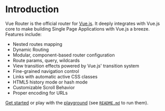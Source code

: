 # Introduction

Vue Router is the official router for [Vue.js](http://v3.vuejs.org). It deeply integrates with Vue.js core to make building Single Page Applications with Vue.js a breeze. Features include:

- Nested routes mapping
- Dynamic Routing
- Modular, component-based router configuration
- Route params, query, wildcards
- View transition effects powered by Vue.js' transition system
- Fine-grained navigation control
- Links with automatic active CSS classes
- HTML5 history mode or hash mode
- Customizable Scroll Behavior
- Proper encoding for URLs

<!-- <HomeSponsors /> -->

[Get started](/guide/) or play with the [playground](https://github.com/vuejs/vue-router-next/tree/master/playground) (see [`README.md`](https://github.com/vuejs/vue-router-next) to run them).
